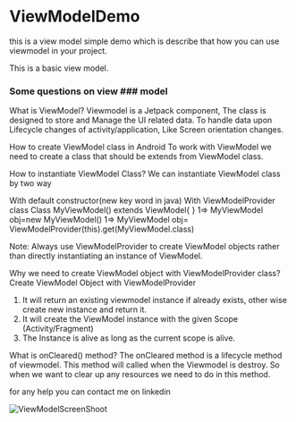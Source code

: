 # ViewModelDemo
 this is a view model simple demo which is describe that how you can use viewmodel in your project.
 
This is a basic view model.



### **Some questions on view ### model**

What is ViewModel?
Viewmodel is a Jetpack component, The class is designed to store and Manage the UI related data.
To handle data upon Lifecycle changes of activity/application, Like Screen orientation changes.

 

How to create ViewModel class in Android
To work with ViewModel we need to create a class that should be extends from ViewModel class.

 

How to instantiate ViewModel Class?
We can instantiate ViewModel class by two way

With default constructor(new key word in java)
With ViewModelProvider class
Class MyViewModel() extends ViewModel{
}
    1=> MyViewModel obj=new MyViewModel()
    1=> MyViewModel obj= ViewModelProvider(this).get(MyViewModel.class)


    
Note: Always use ViewModelProvider to create ViewModel objects rather than directly instantiating an instance of ViewModel.

 

Why we need to create ViewModel object with ViewModelProvider class?
Create ViewModel Object with ViewModelProvider    
1) It will return an existing viewmodel instance if already exists, other wise create new instance and return it.
2) It will create the ViewModel instance with the given Scope (Activity/Fragment)
3) The Instance is alive as long as the current scope is alive.

 

What is onCleared() method?
The onCleared method is a lifecycle method of viewmodel. This method will called when the Viewmodel is destroy.
So when we want to clear up any resources we need to do in this method.



for any help you can contact me on linkedin

![ViewModelScreenShoot](https://user-images.githubusercontent.com/42467336/150928295-053fffda-a42b-4411-9575-399803b5ed1b.jpg)






